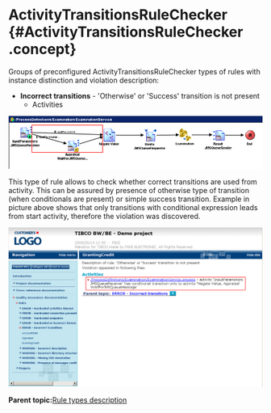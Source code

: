 # ActivityTransitionsRuleChecker {#ActivityTransitionsRuleChecker .concept}

Groups of preconfigured ActivityTransitionsRuleChecker types of rules with instance distinction and violation description:

-   **Incorrect transitions** - 'Otherwise' or 'Success' transition is not present
    -   Activities

![ActivityTransitionsRuleChecker particular violation](img/ActivityTransitionsRuleChecker.png "ActivityTransitionsRuleChecker particular violation")

This type of rule allows to check whether correct transitions are used from activity. This can be assured by presence of otherwise type of transition \(when conditionals are present\) or simple success transition. Example in picture above shows that only transitions with conditional expression leads from start activity, therefore the violation was discovered.

![ActivityTransitionsRuleChecker particular violation documentation output](img/ActivityTransitionsRuleCheckerOutput.png "ActivityTransitionsRuleChecker particular violation documentation output")

**Parent topic:**[Rule types description](../../../modules/qa/setup/qualityAssuranceRuleTypesDescription.md)

